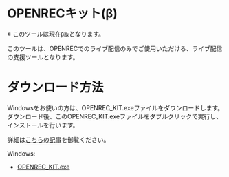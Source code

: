 
# OPENRECキット(β)

※ このツールは現在`β版`となります。

このツールは、OPENRECでのライブ配信のみでご使用いただける、ライブ配信の支援ツールとなります。

# ダウンロード方法

Windowsをお使いの方は、OPENREC_KIT.exeファイルをダウンロードします。
ダウンロード後、このOPENREC_KIT.exeファイルをダブルクリックで実行し、インストールを行います。

詳細は[こちらの記事](https://article.openrec.tv/4351)を御覧ください。

Windows:

- [OPENREC_KIT.exe](https://github.com/openrec/openrec-kit-public/releases/latest/download/openrec_kit.exe)
